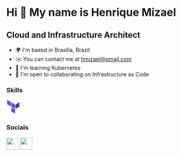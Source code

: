 Hi 👋 My name is Henrique Mizael
================================

Cloud and Infrastructure Architect
----------------------------------

* 🌍  I'm based in Brasília, Brazil
* ✉️  You can contact me at [hmizael@gmail.com](mailto:hmizael@gmail.com)
* 🧠  I'm learning Kubernetes
* 🤝  I'm open to collaborating on Infrastructure as Code

### Skills

<p align="left">
<a href="https://terraform.io/" target="_blank" rel="noreferrer"><img src="https://raw.githubusercontent.com/hmizael/profileme-dev/main/public/icons/skills/terraformio-icon.svg" width="36" height="36" alt="Terraform" /></a>
</p>

### Socials

<p align="left">
<a href="https://www.github.com/hmizael" target="_blank" rel="noreferrer"><img src="https://raw.githubusercontent.com/danielcranney/readme-generator/main/public/icons/socials/github-dark.svg" width="32" height="32" /></a>
<a href="https://www.linkedin.com/in/hmizael" target="_blank" rel="noreferrer"><img src="https://raw.githubusercontent.com/danielcranney/readme-generator/main/public/icons/socials/linkedin.svg" width="32" height="32" /></a>
</p>

